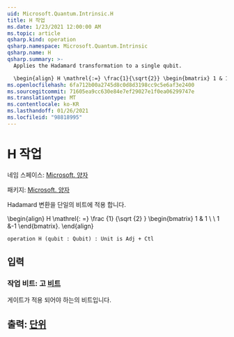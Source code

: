 ```yaml
---
uid: Microsoft.Quantum.Intrinsic.H
title: H 작업
ms.date: 1/23/2021 12:00:00 AM
ms.topic: article
qsharp.kind: operation
qsharp.namespace: Microsoft.Quantum.Intrinsic
qsharp.name: H
qsharp.summary: >-
  Applies the Hadamard transformation to a single qubit.

  \begin{align} H \mathrel{:=} \frac{1}{\sqrt{2}} \begin{bmatrix} 1 & 1 \\\\ 1 & -1 \end{bmatrix}. \end{align}
ms.openlocfilehash: 6fa712b00a2745d8c0d8d3198cc9c5e6af3e2400
ms.sourcegitcommit: 71605ea9cc630e84e7ef29027e1f0ea06299747e
ms.translationtype: MT
ms.contentlocale: ko-KR
ms.lasthandoff: 01/26/2021
ms.locfileid: "98818995"
---
```

# <a name="h-operation"></a>H 작업

네임 스페이스: [Microsoft. 양자](xref:Microsoft.Quantum.Intrinsic)

패키지: [Microsoft. 양자](https://nuget.org/packages/Microsoft.Quantum.QSharp.Core)


Hadamard 변환을 단일의 비트에 적용 합니다.

\begin{align} H \mathrel{: =} \frac {1} {\sqrt {2} } \begin{bmatrix} 1 & 1 \\ \\ 1 &-1 \end{bmatrix}.
\end{align}

```qsharp
operation H (qubit : Qubit) : Unit is Adj + Ctl
```


## <a name="input"></a>입력

### <a name="qubit--qubit"></a>작업 비트: 고 [비트](xref:microsoft.quantum.lang-ref.qubit)

게이트가 적용 되어야 하는의 비트입니다.



## <a name="output--unit"></a>출력: [단위](xref:microsoft.quantum.lang-ref.unit)

